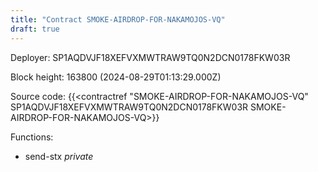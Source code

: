 ```yaml
---
title: "Contract SMOKE-AIRDROP-FOR-NAKAMOJOS-VQ"
draft: true
---
```

Deployer: SP1AQDVJF18XEFVXMWTRAW9TQ0N2DCN0178FKW03R


 



Block height: 163800 (2024-08-29T01:13:29.000Z)

Source code: {{<contractref "SMOKE-AIRDROP-FOR-NAKAMOJOS-VQ" SP1AQDVJF18XEFVXMWTRAW9TQ0N2DCN0178FKW03R SMOKE-AIRDROP-FOR-NAKAMOJOS-VQ>}}

Functions:

* send-stx _private_
